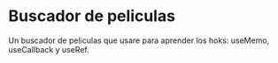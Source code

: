 # Buscador de peliculas

Un buscador de peliculas que usare para aprender los 
hoks: useMemo, useCallback y useRef.
